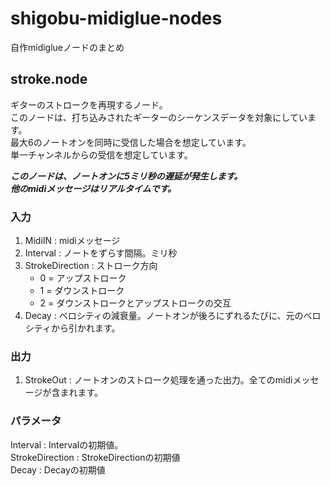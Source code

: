 # shigobu-midiglue-nodes
自作midiglueノードのまとめ
## stroke.node
ギターのストロークを再現するノード。  
このノードは、打ち込みされたギーターのシーケンスデータを対象にしています。  
最大6のノートオンを同時に受信した場合を想定しています。  
単一チャンネルからの受信を想定しています。  

***このノードは、ノートオンに5ミリ秒の遅延が発生します。***  
***他のmidiメッセージはリアルタイムです。***  
  
### 入力
1. MidiIN : midiメッセージ
2. Interval : ノートをずらす間隔。ミリ秒
3. StrokeDirection : ストローク方向  
   - 0 = アップストローク  
   - 1 = ダウンストローク  
   - 2 = ダウンストロークとアップストロークの交互    
4. Decay : ベロシティの減衰量。ノートオンが後ろにずれるたびに、元のベロシティから引かれます。

### 出力
1. StrokeOut : ノートオンのストローク処理を通った出力。全てのmidiメッセージが含まれます。

### パラメータ
Interval : Intervalの初期値。  
StrokeDirection : StrokeDirectionの初期値  
Decay : Decayの初期値  
